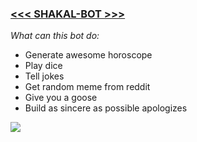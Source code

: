 ### [**<<< SHAKAL-BOT >>>**](https://t.me/mavmis_shakal_bot)

*What can this bot do:*
- Generate awesome horoscope
- Play dice
- Tell jokes
- Get random meme from reddit
- Give you a goose
- Build as sincere as possible apologizes

![](https://cdn4.telegram-cdn.org/file/Jx2AYCOpB0F6xRuGiTdgQsSt9ezZvvbrhDaI50RUWAL5OA3GbN9Ch6rZ_WWgmntoBYgHHK9NQLw92xrQWNltQRlVLdsOUxVDOgqwzQsCeZCJaINTgNl5Yvjv1MmyAI1D5t90q88D9tnaRTZeFp86Y4JcSaIgDZWGt13YIPt8-mMn7LtHZ4CxMkbq2osYlZ6BQ37pAPz-lO092DogM8cqAWRhACzY1RlBh9pC3Gh2MUQr4Uz5WfCcAg_Pd5t3-RyVAWuuKefTAga1u-etGNmlkQoUQ00zTzGZkdYVNq6tYodRw_NUIyZJOaj54NnaR6nvKew-j5O7WZc66Ygaj6_RfQ.jpg)
